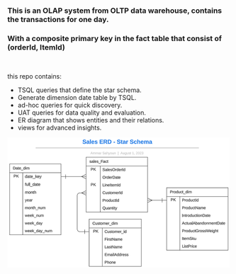 ### This is an OLAP system from OLTP data warehouse, contains the transactions for one day.
### With a composite primary key in the fact table that consist of (orderId, ItemId)
<br>

this repo contains:
* TSQL queries that define the star schema.
* Generate dimension date table by TSQL.
* ad-hoc queries for quick discovery.
* UAT queries for data quality and evaluation.
* ER diagram that shows entities and their relations.
* views for advanced insights.

![ER diagram](ER_StarSchema.png)
